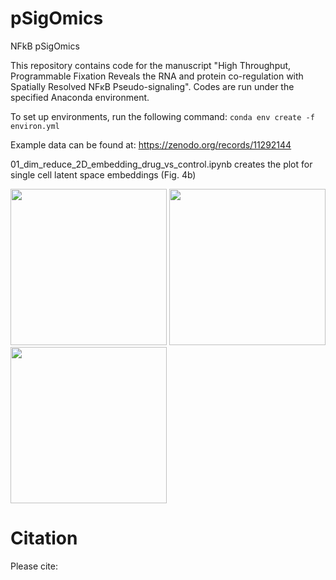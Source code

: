 # pSigOmics
NFkB pSigOmics

This repository contains code for the manuscript "High Throughput, Programmable Fixation Reveals the RNA and protein co-regulation with Spatially Resolved NFκB Pseudo-signaling". Codes are run under the specified Anaconda environment.

To set up environments, run the following command: `conda env create -f environ.yml`

Example data can be found at: https://zenodo.org/records/11292144

01_dim_reduce_2D_embedding_drug_vs_control.ipynb creates the plot for single cell latent space embeddings (Fig. 4b)

<img src="https://github.com/coskunlab/spaGNN/blob/main/seqFISH_analysis/subcellular_analysis/figures/seqfish%20confusion%20matrix%20expression%20clustering%20v.%20cell%20type.pkl.png" height="250"> <img src="https://github.com/coskunlab/spaGNN/blob/main/seqFISH_analysis/subcellular_analysis/figures/seqfish%20confusion%20matrix%20correlation%20clustering%20v.%20cell%20type.pkl.png" height="250"> <img src="https://github.com/coskunlab/spaGNN/blob/main/seqFISH_analysis/subcellular_analysis/figures/seqfish%20confusion%20matrix%20network%20variance%20clustering%20v.%20cell%20type.pkl.png" height="250">

# Citation

Please cite: 
